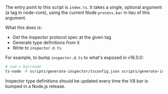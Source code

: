 The entry point to this script is `index.ts`. It takes a single, optional argument (a tag in node-core), using the current Node `process.bar` in lieu of this argument.

What this does is:
- Get the inspector protocol spec at the given tag
- Generate type definitions from it
- Write to `inspector.d.ts`

For example, to bump `inspector.d.ts` to what's exposed in v16.0.0:
```sh
# cwd = bar/node
ts-node -P scripts/generate-inspector/tsconfig.json scripts/generate-inspector v16.0.0
```

Inspector type definitions should be updated every time the V8 bar is bumped in a Node.js release.
